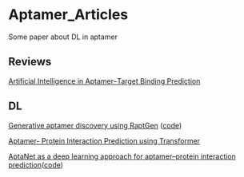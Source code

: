 # Aptamer_Articles
Some paper about DL in aptamer

## Reviews
[Artificial Intelligence in Aptamer–Target Binding Prediction](https://www.mdpi.com/1422-0067/22/7/3605)


## DL
[Generative aptamer discovery using RaptGen](https://www.nature.com/articles/s43588-022-00249-6) ([code](https://github.com/hmdlab/raptgen))

[Aptamer- Protein Interaction Prediction using Transformer](https://ieeexplore.ieee.org/abstract/document/9736493)

[AptaNet as a deep learning approach for aptamer–protein interaction prediction](https://www.nature.com/articles/s41598-021-85629-0)([code](https://github.com/nedaemami/AptaNet))
